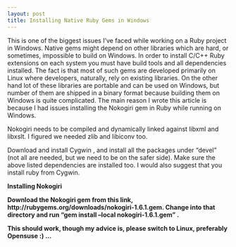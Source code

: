 ```yaml
---
layout: post
title: Installing Native Ruby Gems in Windows
---
```


<p>This is one of the biggest issues I’ve faced while working on a Ruby project in Windows. Native gems might depend on other libraries which are hard, or sometimes, impossible to build on Windows. In order to install C/C++ Ruby extensions on each system you must have build tools and all dependencies installed. The fact is that most of such gems are developed primarily on Linux where developers, naturally, rely on existing libraries. On the other hand lot of these libraries are portable and can be used on Windows, but number of them are shipped in a binary format because building them on Windows is quite complicated. The main reason I wrote this article is because I had issues installing the Nokogiri gem in Ruby while running on Windows.</p>

<p>Nokogiri needs to be compiled and dynamically linked against libxml and libxslt. I figured we needed zlib and libiconv too.</p>

<p>Download and install Cygwin , and install all the packages under “devel” (not all are needed, but we need to be on the safer side). Make sure the above listed dependencies are installed too. I would also suggest that you install ruby from Cygwin.</p>

<b>Installing Nokogiri<b>
<p>Download the Nokogiri gem from this link, http://rubygems.org/downloads/nokogiri-1.6.1.gem. Change into that directory and run “gem install –local nokogiri-1.6.1.gem” .</p>

<p>This should work, though my advice is, please switch to Linux, preferably Opensuse :) …</p>
